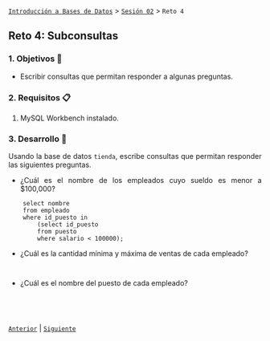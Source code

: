 [`Introducción a Bases de Datos`](../../README.md) > [`Sesión 02`](../Readme.md) > `Reto 4`
	
## Reto 4: Subconsultas

<div style="text-align: justify;">

### 1. Objetivos :dart:

- Escribir consultas que permitan responder a algunas preguntas.

### 2. Requisitos :clipboard:

1. MySQL Workbench instalado.

### 3. Desarrollo :rocket:

Usando la base de datos `tienda`, escribe consultas que permitan responder las siguientes preguntas.

- ¿Cuál es el nombre de los empleados cuyo sueldo es menor a $100,000?
~~~
	select nombre
	from empleado
	where id_puesto in
		(select id_puesto
		from puesto
		where salario < 100000);
~~~
- ¿Cuál es la cantidad mínima y máxima de ventas de cada empleado?
~~~
	
~~~
- ¿Cuál es el nombre del puesto de cada empleado?
~~~
	
~~~

<br/>

[`Anterior`](../Ejemplo-04/Readme.md) | [`Siguiente`](../Readme.md)            

</div>
